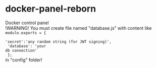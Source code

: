 # docker-panel-reborn

Docker control panel<br/>
!WARNING! You must create file named "database.js" with content like<br/> 
<code>module.exports = {<br/>
  'secret':'any random string (for JWT signing)',<br/>
  'database': 'your db connection'<br/>
};</code><br/>
in "config" folder!<br/>
